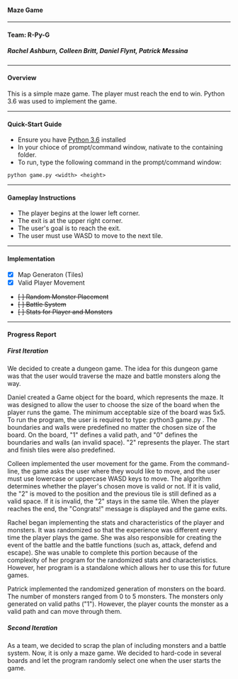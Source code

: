 
#### Maze Game
---

#### Team: R-Py-G
##### Rachel Ashburn, Colleen Britt, Daniel Flynt, Patrick Messina
---

#### Overview
This is a simple maze game. The player must reach the end to win.
Python 3.6 was used to implement the game.
***

#### Quick-Start Guide
* Ensure you have [Python 3.6](https://www.python.org/downloads/) installed
* In your chioce of prompt/command window, nativate to the containing folder.
* To run, type the following command in the prompt/command window:

`python game.py <width> <height>`

---

#### Gameplay Instructions
* The player begins at the lower left corner.
* The exit is at the upper right corner.
* The user's goal is to reach the exit.
* The user must use WASD to move to the next tile.
---

#### Implementation
- [x] Map Generaton (Tiles)
- [x] Valid Player Movement
- ~~[ ] Random Monster Placement~~
- ~~[ ] Battle System~~
- ~~[ ] Stats for Player and Monsters~~
---

#### Progress Report

##### First Iteration
We decided to create a dungeon game. The idea for this dungeon game was that the user would traverse the maze and battle monsters along the way.

Daniel created a Game object for the board, which represents the maze. It was designed to allow the user to choose the size of the board when the player runs the game. The minimum acceptable size of the board was 5x5. To run the program, the user is required to type: python3 game.py <size of the width> <size of height>. The boundaries and walls were predefined no matter the chosen size of the board. On the board, "1" defines a valid path, and "0" defines the boundaries and walls (an invalid space). "2" represents the player. The start and finish tiles were also predefined.

Colleen implemented the user movement for the game. From the command-line, the game asks the user where they would like to move, and the user must use lowercase or uppercase WASD keys to move. The algorithm determines whether the player's chosen move is valid or not. If it is valid, the "2" is moved to the position and the previous tile is still defined as a valid space. If it is invalid, the "2" stays in the same tile. When the player reaches the end, the "Congrats!" message is displayed and the game exits.

Rachel began implementing the stats and characteristics of the player and monsters. It was randomized so that the experience was different every time the player plays the game. She was also responsible for creating the event of the battle and the battle functions (such as, attack, defend and escape). She was unable to complete this portion because of the complexity of her program for the randomized stats and characteristics. However, her program is a standalone which allows her to use this for future games.

Patrick implemented the randomized generation of monsters on the board. The number of monsters ranged from 0 to 5 monsters. The monsters only generated on valid paths ("1"). However, the player counts the monster as a valid path and can move through them.

##### Second Iteration
As a team, we decided to scrap the plan of including monsters and a battle system. Now, it is only a maze game. We decided to hard-code in several boards and let the program randomly select one when the user starts the game.

